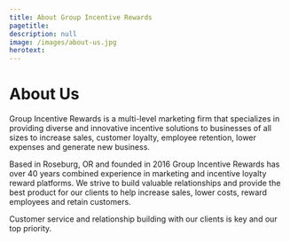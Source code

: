 ```yaml
---
title: About Group Incentive Rewards
pagetitle:
description: null
image: /images/about-us.jpg
herotext:
---
```


# About Us

Group Incentive Rewards is a multi-level marketing firm that specializes in providing diverse and innovative incentive solutions to businesses of all sizes to increase sales, customer loyalty, employee retention, lower expenses and generate new business.

Based in Roseburg, OR and founded in 2016 Group Incentive Rewards has over 40 years combined experience in marketing and incentive loyalty reward platforms.  We strive to build valuable relationships and provide the best product for our clients to help increase sales, lower costs, reward employees and retain customers.

Customer service and relationship building with our clients is key and our top priority. 
